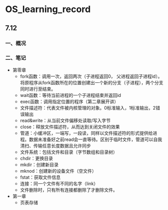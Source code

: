 # OS_learning_record
## 7.12 
### 一、概况


### 二、笔记
- 第零章
    - fork函数：调用一次，返回两次（子进程返回0， 父进程返回子进程id）。将原程序从fork函数所在的位置创建出一个新的分支（子进程），两个分支同时进行至结束。
    - wait函数：等待当前进程的一个子进程结束并返回id
    - exec函数：调用指定位置的程序（第二章展开讲）
    - 文件描述符：代表文件被内核管理的对象。0标准输入，1标准输出，2错误输出
    - read&write：从当前文件偏移处读取/写入字节
    - close：释放文件描述符，从而达到关闭文件的效果
    - 管道：小缓冲区，一端写，一段读，同样以文件描述符的形式提供给进程。数据未准备好之前read会一直等待。区别于临时文件，管道可以自我清扫、传输任意长度数据且允许同步
    - 文件系统：包括文件和目录（字节数组和目录树）
    - chdir：更换目录
    - mkdir：创建新目录
    - mknod：创建新的设备文件（空文件）
    - fstat：获取文件信息
    - 连接：同一个文件有不同的名字（link）
    - 文件删除时，只有所有连接都删除了才删除文件。
- 第一章
    - 页表存储

